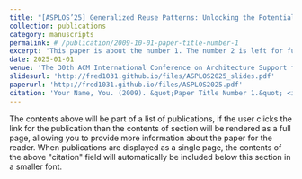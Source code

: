 ```yaml
---
title: "[ASPLOS’25] Generalized Reuse Patterns: Unlocking the Potential of Reuse for DNN Accelerations on Microcontrollers"  
collection: publications
category: manuscripts
permalink: # /publication/2009-10-01-paper-title-number-1
excerpt: 'This paper is about the number 1. The number 2 is left for future work.'
date: 2025-01-01
venue: 'The 30th ACM International Conference on Architecture Support for Programming Languages and Operating Systems (ASPLOS), 2025.'
slidesurl: 'http://fred1031.github.io/files/ASPLOS2025_slides.pdf'
paperurl: 'http://fred1031.github.io/files/ASPLOS2025.pdf'
citation: 'Your Name, You. (2009). &quot;Paper Title Number 1.&quot; <i>Journal 1</i>. 1(1).'
---
```


The contents above will be part of a list of publications, if the user clicks the link for the publication than the contents of section will be rendered as a full page, allowing you to provide more information about the paper for the reader. When publications are displayed as a single page, the contents of the above "citation" field will automatically be included below this section in a smaller font.
